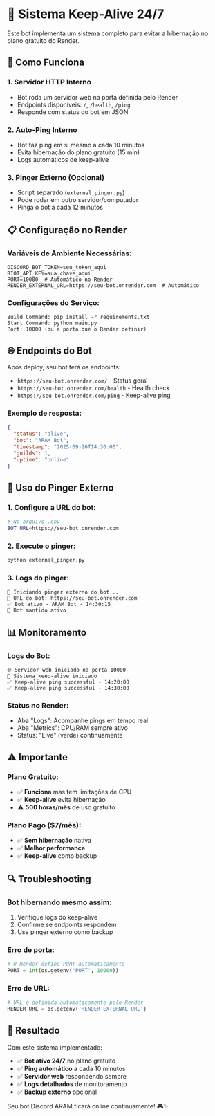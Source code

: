 # 🚀 Sistema Keep-Alive 24/7

Este bot implementa um sistema completo para evitar a hibernação no plano gratuito do Render.

## 🔧 Como Funciona

### 1. **Servidor HTTP Interno**
- Bot roda um servidor web na porta definida pelo Render
- Endpoints disponíveis: `/`, `/health`, `/ping`
- Responde com status do bot em JSON

### 2. **Auto-Ping Interno**
- Bot faz ping em si mesmo a cada 10 minutos
- Evita hibernação do plano gratuito (15 min)
- Logs automáticos de keep-alive

### 3. **Pinger Externo (Opcional)**
- Script separado (`external_pinger.py`) 
- Pode rodar em outro servidor/computador
- Pinga o bot a cada 12 minutos

## 📋 Configuração no Render

### Variáveis de Ambiente Necessárias:
```
DISCORD_BOT_TOKEN=seu_token_aqui
RIOT_API_KEY=sua_chave_aqui
PORT=10000  # Automático no Render
RENDER_EXTERNAL_URL=https://seu-bot.onrender.com  # Automático
```

### Configurações do Serviço:
```
Build Command: pip install -r requirements.txt
Start Command: python main.py
Port: 10000 (ou a porta que o Render definir)
```

## 🌐 Endpoints do Bot

Após deploy, seu bot terá os endpoints:

- `https://seu-bot.onrender.com/` - Status geral
- `https://seu-bot.onrender.com/health` - Health check
- `https://seu-bot.onrender.com/ping` - Keep-alive ping

### Exemplo de resposta:
```json
{
  "status": "alive",
  "bot": "ARAM Bot",
  "timestamp": "2025-09-26T14:30:00",
  "guilds": 1,
  "uptime": "online"
}
```

## 🤖 Uso do Pinger Externo

### 1. Configure a URL do bot:
```bash
# No arquivo .env
BOT_URL=https://seu-bot.onrender.com
```

### 2. Execute o pinger:
```bash
python external_pinger.py
```

### 3. Logs do pinger:
```
🚀 Iniciando pinger externo do bot...
🎯 URL do bot: https://seu-bot.onrender.com
✅ Bot ativo - ARAM Bot - 14:30:15
💓 Bot mantido ativo
```

## 📊 Monitoramento

### Logs do Bot:
```
🌐 Servidor web iniciado na porta 10000
🚀 Sistema keep-alive iniciado
✅ Keep-alive ping successful - 14:20:00
✅ Keep-alive ping successful - 14:30:00
```

### Status no Render:
- Aba "Logs": Acompanhe pings em tempo real
- Aba "Metrics": CPU/RAM sempre ativo
- Status: "Live" (verde) continuamente

## ⚠️ Importante

### Plano Gratuito:
- ✅ **Funciona** mas tem limitações de CPU
- ✅ **Keep-alive** evita hibernação
- ⚠️ **500 horas/mês** de uso gratuito

### Plano Pago ($7/mês):
- ✅ **Sem hibernação** nativa
- ✅ **Melhor performance**
- ✅ **Keep-alive** como backup

## 🔍 Troubleshooting

### Bot hibernando mesmo assim:
1. Verifique logs do keep-alive
2. Confirme se endpoints respondem
3. Use pinger externo como backup

### Erro de porta:
```python
# O Render define PORT automaticamente
PORT = int(os.getenv('PORT', 10000))
```

### Erro de URL:
```python
# URL é definida automaticamente pelo Render
RENDER_URL = os.getenv('RENDER_EXTERNAL_URL')
```

## 🎯 Resultado

Com este sistema implementado:
- ✅ **Bot ativo 24/7** no plano gratuito
- ✅ **Ping automático** a cada 10 minutos  
- ✅ **Servidor web** respondendo sempre
- ✅ **Logs detalhados** de monitoramento
- ✅ **Backup externo** opcional

Seu bot Discord ARAM ficará online continuamente! 🎮✨